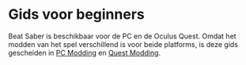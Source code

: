 # Gids voor beginners
Beat Saber is beschikbaar voor de PC en de Oculus Quest. Omdat het modden van het spel verschillend is voor beide platforms, is deze gids gescheiden in [PC Modding](./pc-modding.md) en [Quest Modding](./quest-modding.md).
